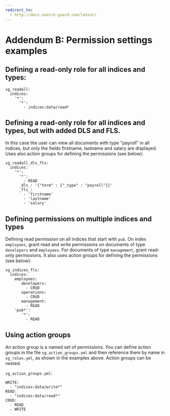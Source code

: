 ```yaml
---
redirect_to:
  - http://docs.search-guard.com/latest/
---
```


<!---
Copryight 2016 floragunn GmbH
-->


# Addendum B: Permission settings examples

## Defining a read-only role for all indices and types:

```
sg_readall:
  indices:
    '*':
      '*':
        - indices:data/read*
```

## Defining a read-only role for all indices and types, but with added DLS and FLS. 

In this case the user can view all documents with type "payroll" in all indices, but only the fields firstname, lastname and salary are displayed. Uses also action groups for defining the permissions (see below):


```
sg_readall_dls_fls:
  indices:
    '*':
      '*':
        - READ
      _dls_: '{"term" : {"_type" : "payroll"}}'
      _fls_:
        - 'firstname'
        - 'lastname'
        - 'salary'
```

## Defining permissions on multiple indices and types

Defining read permission on all indices that start with `pub`. On index `employees`, grant read and write permissions on documents of type `developers` and `employees`. For documents of type `management`, grant read-only permissions. It also uses action groups for defining the permissions (see below):

```
sg_indices_fls:
  indices:
    employees:
       developers:
         - CRUD
       operations:
         - CRUD
       management:
         - READ
    'pub*':
       '*':
         - READ
```

## Using action groups

An action group is a named set of permissions. You can define action groups in the file `sg_action_groups.yml` and then reference them by name in `sg_roles.yml`, as shown in the examples above. Action groups can be nested.

`sg_action_groups.yml`:

```
WRITE:
  - "indices:data/write*"
READ:
  - "indices:data/read*"
CRUD:
  - READ
  - WRITE
```

